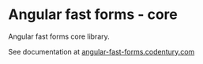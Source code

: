 # Angular fast forms - core

Angular fast forms core library.

See documentation at [angular-fast-forms.codentury.com](https://angular-fast-forms.codentury.com)
